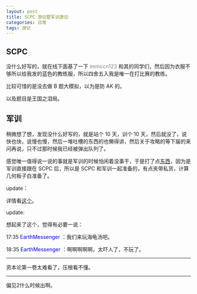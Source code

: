 ```yaml
---
layout: post
title: SCPC 游记暨军训游记
categories: 日常
tags: 游记
---
```


## SCPC

没什么好写的，就在线下面基了一下 <span style="color:#808080">immccn123</span> 和其的同学们，然后因为衣服不够所以给我发的蓝色的教练服，所以四舍五入我是唯一在打比赛的教练。

比较可惜的是没去做 B 题大模拟，以为是防 AK 的。

以及题目是王国之泪局。

## 军训

稍微想了想，发现没什么好写的，就是站个 10 天，训个 10 天，然后就没了，说快也快，说慢也慢，然后一堆吐槽的东西的也懒得讲，然后关于攻略的等下届的来问再说，只不过那时候我已经被弹出队列了。

感觉唯一值得说一说的事就是军训的时候怕闲着没事干，于是打了点[东西](https://github.com/fat-old-eight/icpc-snippet)，因为是军训直接跟在 SCPC 后，所以是 SCPC 和军训一起准备的，有点夹带私货，计算几何板子白准备了。

update：

详情看[这个](https://blog.earthmessenger.xyz/posts/military-training-tutorial-for-cw/)。

update:

想起来了这个，觉得有必要一说：

17:35 <span style="color:#00f">EarthMessenger</span> ：我们来玩海龟汤吧。

18:35 <span style="color:#00f">EarthMessenger</span> ：啊啊啊啊啊，太吓人了，不玩了。

---

资本论第一卷太难看了，压根看不懂。

---

偏见2什么时候出啊。